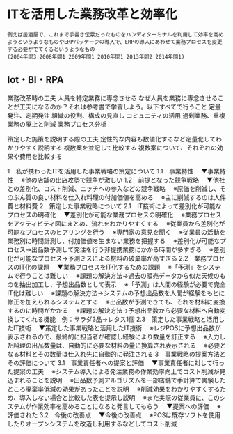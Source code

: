 # ITを活用した業務改革と効率化
	例えば居酒屋で、これまで手書き伝票だったものをハンディターミナルを利用して効率を高めようというようなものやERPパッケージの導入で、ERPの導入にあわせて業務プロセスを変更する必要がでてくるというようなもの
	(2004年問3 2008年問1 2009年問1 2010年問1 2013年問2 2014年問1)
## Iot・BI・RPA

業務改革時の工夫
	人員を特定業務に専念させる
	なぜ人員を業務に専念させることが工夫になるのか？それは参考書で学習しよう。以下すべてで行うこと
	定量発注、定期発注
	組織の役割、構成の見直し
	コミュニティの活用
	過剰業務、重複業務の廃止と削減
	業務プロセス分析

策定した施策を説明する際の工夫
	定性的な内容も数値化するなど定量化してわかりやすく説明する
	複数案を並記して比較する
	複数案について、それぞれの効果や費用を比較する

1　私が携わったITを活用した事業戦略の策定について 
1.1　事業特性
　▼事業特性
　※他の店舗の出店攻勢で競争が激しい
1.2　前提となった競争戦略 
　▼他社との差別化、コスト削減、ニッチへの参入などの競争戦略 
　※原価を削減し、そのぶん質の良い材料を仕入れ料理の付加価値を高める
　※主に削減するのは人件費と材料費
2　策定した事業戦略について 
2.1　IT技術によって差別化が可能なプロセスの明確化 
　▼差別化が可能な業務プロセスの明確化 
　※業務プロセスをアクティビティ図にまとめ、流れをわかりやすくする
　※従業員から差別化が可能なプロセスのヒアリングを行う
　※専門家の意見を聞く
　※従業員の活動を業務別に時間計測し、付加価値を生まない業務を把握する
　※差別化が可能なプロセス→出品数予測して発注を行う非提携業務にかかる時間が多すぎる
　※差別化が可能なプロセス→予測ミスによる材料の破棄率が高すぎる
2.2　業務プロセスのIT化の課題 
　▼業務プロセスをIT化するための課題 
　※「予測」をシステムで行うことは難しい
　※課題の解決方法→過去の販売データから似た天候のものを抽出加工し、予想出品数として表示
　※「予測」は人間の経験が必要で完全IT化は難しい
　※課題の解決方法→システムの予想出品数を人間が経験をもとに修正を加えられるシステムとする
　※出品数が予測できても、それを材料に変換するのに時間がかかる
　※課題の解決方法→予想出品数から必要な材料へ自動変換してくれる機能　例：サラダ3品→レタス1個
2.3　策定した事業戦略と活用したIT技術 
　▼策定した事業戦略と活用したIT技術 
　※レジPOSに予想出品数が表示されるので、最終的に担当者が確認し経験により数量を訂正する
　※入力した料理の出品数量は、自動的に必要な材料の量に換算され表示される
　※必要となる材料とその数量は仕入れ先に自動的に発注される
3　事業戦略の提案方法とその評価について 
3.1　事業責任者への提案と評価 
　▼事業責任者に対して行った提案の工夫 
　※システム導入による発注業務の作業効率向上でコスト削減が見込まれることを説明
　※出品数予測アルゴリズムを一部店舗で手計算で実験したところ廃棄率低減の効果があったことを説明
　※削減効果をわかりやすくするため、導入しない場合と比較した表を提示し説明
　※また実際の従業員に、このシステムが作業効率を高めることになると発言してもらう
　▼提案への評価 
　※評価された
3.2　今後の改善点 
　▼今後の改善点
　※POSは既存ソフトを使用したりオープンシステムを改造し利用するなどしてコスト削減 